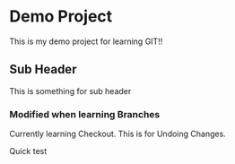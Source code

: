 # Demo Project

This is my demo project for learning GIT!!


## Sub Header

This is something for sub header

### Modified when learning Branches

Currently learning Checkout.
This is for Undoing Changes.

Quick test